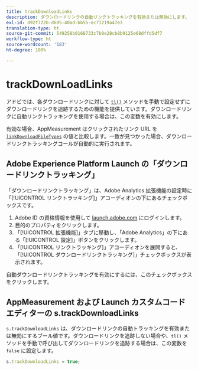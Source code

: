 ```yaml
---
title: trackDownloadLinks
description: ダウンロードリンクの自動リンクトラッキングを有効または無効にします。
exl-id: d92f722b-d605-40ad-bb55-ec71219a47e3
translation-type: ht
source-git-commit: 549258b0168733c7b0e28cb8b9125e68dffd5df7
workflow-type: ht
source-wordcount: '183'
ht-degree: 100%

---
```


# trackDownLoadLinks

アドビでは、各ダウンロードリンクに対して [`tl()`](../functions/tl-method.md) メソッドを手動で設定せずにダウンロードリンクを追跡するための機能を提供しています。ダウンロードリンクに自動リンクトラッキングを使用する場合は、この変数を有効にします。

有効な場合、AppMeasurement はクリックされたリンク URL を [`linkDownloadFileTypes`](linkdownloadfiletypes.md) の値と比較します。一致が見つかった場合、ダウンロードリンクトラッキングコールが自動的に実行されます。

## Adobe Experience Platform Launch の「ダウンロードリンクトラッキング」

「ダウンロードリンクトラッキング」は、Adobe Analytics 拡張機能の設定時に「[!UICONTROL リンクトラッキング]」アコーディオンの下にあるチェックボックスです。

1. Adobe ID の資格情報を使用して [launch.adobe.com](https://launch.adobe.com) にログインします。
2. 目的のプロパティをクリックします。
3. 「[!UICONTROL 拡張機能]」タブに移動し、「Adobe Analytics」の下にある「[!UICONTROL 設定]」ボタンをクリックします。
4. 「[!UICONTROL リンクトラッキング]」アコーディオンを展開すると、「[!UICONTROL ダウンロードリンクトラッキング]」チェックボックスが表示されます。

自動ダウンロードリンクトラッキングを有効にするには、このチェックボックスをクリックします。

## AppMeasurement および Launch カスタムコードエディターの s.trackDownloadLinks

`s.trackDownloadLinks` は、ダウンロードリンクの自動トラッキングを有効または無効にするブール値です。ダウンロードリンクを追跡しない場合や、`tl()` メソッドを手動で呼び出してダウンロードリンクを追跡する場合は、この変数を `false` に設定します。

```js
s.trackDownloadLinks = true;
```
